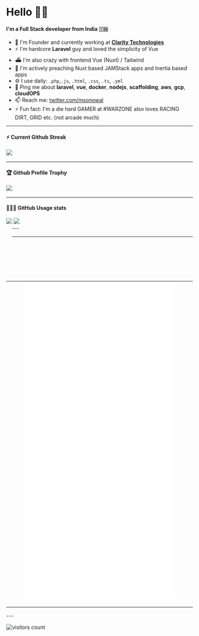 # Hello 🙏🏽

#### I'm a Full Stack developer from India 🇮🇳

- 🏢 I'm Founder and currently working at [**Clarity Technologies**](https://github.com/clarity-tech)
- ⚡️ I'm hardcore **Laravel** guy and loved the simplicity of Vue
- ⛴ I'm also crazy with frontend Vue (Nuxt) / Tailwind
- 💚 I'm actively preaching Nuxt based JAMStack apps and Inertia based apps
- ⚙️ I use daily: `.php`,`.js`, `.html`, `.css`, `.ts`, `.yml`
- 💬 Ping me about **laravel**, **vue**, **docker**, **nodejs**, **scaffolding**, **aws**, **gcp**, **cloudOPS**
- 📫 Reach me: [twitter.com/msonowal](https://twitter.com/msonowal)
- ⚡️ Fun fact: I'm a die hard GAMER at #WARZONE also loves RACING DIRT, GRID etc. (not arcade much)


---


<div>
  <h4>⚡️ Current Github Streak</h4>
  <a href="https://github.com/msonowal">
    <img src="https://github-readme-streak-stats.herokuapp.com?user=msonowal&theme=dark"/>
  </a>
</div>


---

<div>
  <h4>🏆 Github Profile Trophy</h4>
  <a href="https://github.com/ryo-ma/github-profile-trophy">
    <img src="https://github-profile-trophy.vercel.app/?username=msonowal&column=7&theme=darkhub"/>
  </a>
</div>

---

<div>
<h4>👨🏻‍💻 GitHub Usage stats</h4>
<img height="170" align="left" src="https://github-readme-stats.vercel.app/api?username=msonowal&count_private=true&include_all_commits=true&theme=tokyonight" />

  <img style="margin-left:4px;" src="https://github-readme-stats.vercel.app/api/top-langs/?username=msonowal&layout=compact&theme=tokyonight" />
</div>

<div>
  
</div>
---

---
<table>
  <tr>
    <td align="center">
      <img alt="" width="400" src="https://github.com/msonowal/msonowal/blob/master/github-metrics.svg">
      <img width="900" height="1" alt="">
    </td>
    
  </tr>
</table>
---


<!-- pls deploy your own service using the repo above -->
![visitors count](https://visitors-by-url-pls-dont-use-this-in-your-repo.vercel.app/msonowal-github-readme)
